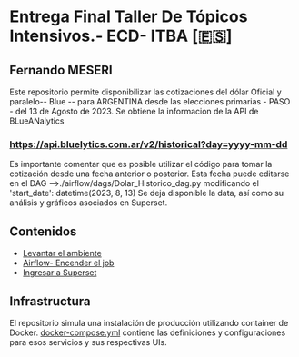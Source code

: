 # Entrega Final Taller De Tópicos Intensivos.- ECD- ITBA [🇪🇸]
## Fernando MESERI
Este repositorio permite  disponibilizar las cotizaciones del dólar  Oficial  y paralelo-- Blue -- para ARGENTINA desde las elecciones primarias - PASO -  del 13 de Agosto de 2023.
Se obtiene la informacion de la API de BLueANalytics
### https://api.bluelytics.com.ar/v2/historical?day=yyyy-mm-dd
Es importante comentar que es posible utilizar el código para tomar la cotización desde una fecha anterior o posterior.
Esta fecha puede editarse en el DAG -->./airflow/dags/Dolar_Historico_dag.py  modificando el  
'start_date': datetime(2023, 8, 13)
Se deja disponible la data, así como su análisis y gráficos asociados en Superset.

## Contenidos
* [Levantar el ambiente](#levantar-ambiente)
* [Airflow- Encender el job](#levantar-ambiente)
* [Ingresar a Superset](#levantar-ambiente)

## Infrastructura
El repositorio simula una instalación de producción utilizando container de Docker.
[docker-compose.yml](docker-compose.yml) contiene las definiciones y configuraciones para esos servicios y sus respectivas UIs.



